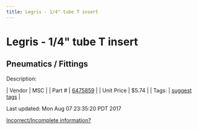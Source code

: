 ```yaml
---
title: Legris - 1/4" tube T insert
---
```


# Legris - 1/4" tube T insert
## Pneumatics / Fittings
Description: 	 

| Vendor | MSC | 
| Part # | [6475859](http://www.mscdirect.com/) | 
| Unit Price | $5.74 | 
| Tags: | [suggest tags](https://docs.google.com/forms/d/e/1FAIpQLSeWyY8v3RgOty-MyWmh9U0iivNYN_molChYyS-0U-o-kOAv_g/viewform) | 

Last updated: Mon Aug 07 23:35:20 PDT 2017

 [Incorrect/Incomplete information?](https://docs.google.com/forms/d/e/1FAIpQLSeWyY8v3RgOty-MyWmh9U0iivNYN_molChYyS-0U-o-kOAv_g/viewform)